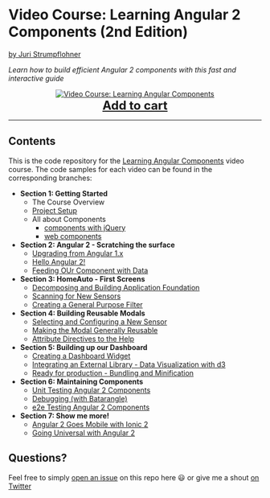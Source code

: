 
# Video Course: Learning Angular 2 Components (2nd Edition)

[by Juri Strumpflohner](https://twitter.com/juristr)

_Learn how to build efficient Angular 2 components with this fast and interactive guide_

<p align="center">
  <a href="https://goo.gl/zrGX8K">
    <img src="https://juristr.com/blog/assets/imgs/banner-learning-angular-components.jpg" alt="Video Course: Learning Angular Components" />
  </a>
  <br />
  <a href="https://goo.gl/zrGX8K" style="font-size:24px;font-weight:bold">Add to cart</a>
</p>

---

## Contents

This is the code repository for the [Learning Angular Components](https://goo.gl/zrGX8K) video course. The code
samples for each video can be found in the corresponding branches:

- **Section 1: Getting Started**
  - The Course Overview
  - [Project Setup](https://github.com/juristr/learning-angular-components-course/tree/1.2-project-setup)
  - All about Components
    - [components with jQuery](https://github.com/juristr/learning-angular-components-course/tree/1.3.1-jquery-component)
    - [web components](https://github.com/juristr/learning-angular-components-course/tree/1.3.2-vanilla-components)
- **Section 2: Angular 2 - Scratching the surface**
  - [Upgrading from Angular 1.x](https://github.com/juristr/learning-angular-components-course/tree/2.1-upgrade-ng-1)
  - [Hello Angular 2!](https://github.com/juristr/learning-angular-components-course/tree/2.2-hello-angular2)
  - [Feeding OUr Component with Data](https://github.com/juristr/learning-angular-components-course/tree/2.3-feeding-with-data)
- **Section 3: HomeAuto - First Screens**
  - [Decomposing and Building Application Foundation](https://github.com/juristr/learning-angular-components-course/tree/3.1-decompose-app-foundation)
  - [Scanning for New Sensors](https://github.com/juristr/learning-angular-components-course/tree/3.2-scanning-new-sensors)
  - [Creating a General Purpose Filter](https://github.com/juristr/learning-angular-components-course/tree/3.3-general-purpose-filter)
- **Section 4: Building Reusable Modals**
  - [Selecting and Configuring a New Sensor](https://github.com/juristr/learning-angular-components-course/tree/4.1-configure-sensor)
  - [Making the Modal Generally Reusable](https://github.com/juristr/learning-angular-components-course/tree/4.2-modal-reusable)
  - [Attribute Directives to the Help](https://github.com/juristr/learning-angular-components-course/tree/4.3-attribute-directives)
- **Section 5: Building up our Dashboard**
  - [Creating a Dashboard Widget](https://github.com/juristr/learning-angular-components-course/tree/5.1-create-dashboard-widget)
  - [Integrating an External Library - Data Visualization with d3](https://github.com/juristr/learning-angular-components-course/tree/5.2-integrate-d3)
  - [Ready for production - Bundling and Minification](https://github.com/juristr/learning-angular-components-course/tree/5.3-ready-for-production)
- **Section 6: Maintaining Components**
  - [Unit Testing Angular 2 Components](https://github.com/juristr/learning-angular-components-course/tree/6.1-unittesting)
  - [Debugging (with Batarangle)](https://github.com/juristr/learning-angular-components-course/tree/6.2-debugging)
  - [e2e Testing Angular 2 Components](https://github.com/juristr/learning-angular-components-course/tree/6.3-ui-testing-protractor)
- **Section 7: Show me more!**
  - [Angular 2 Goes Mobile with Ionic 2](https://github.com/juristr/learning-angular-components-course/tree/7.1-ionic)
  - [Going Universal with Angular 2](https://github.com/juristr/learning-angular-components-course/tree/7.2-angular-universal)

## Questions?

Feel free to simply [open an issue](https://github.com/juristr/learning-angular-components-course/issues) on this repo here :smiley: or give me a shout [on Twitter](https://twitter.com/juristr)
